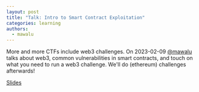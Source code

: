 ```yaml
---
layout: post
title: "Talk: Intro to Smart Contract Exploitation"
categories: learning
authors:
  - mawalu
---
```


More and more CTFs include web3 challenges.
On 2023-02-09 [@mawalu](https://mawalabs.de) talks about web3, common vulnerabilities in smart contracts, and touch on what you need to run a web3 challenge.
We'll do (ethereum) challenges afterwards! 

[Slides](/talks/?2023-02-09-web3)
